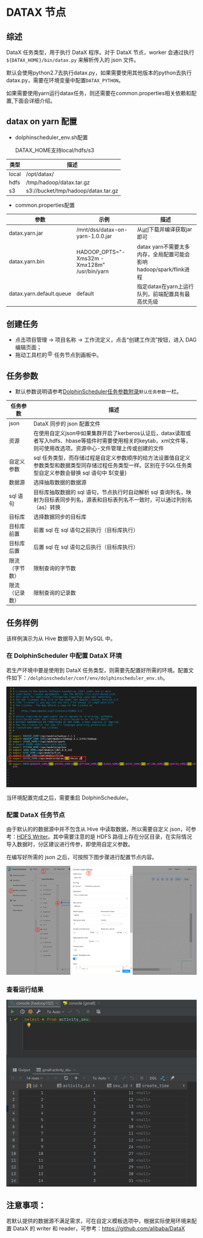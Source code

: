 # DATAX 节点

## 综述

DataX 任务类型，用于执行 DataX 程序。对于 DataX 节点，worker 会通过执行 `${DATAX_HOME}/bin/datax.py` 来解析传入的 json 文件。

默认会使用python2.7去执行datax.py，如果需要使用其他版本的python去执行datax.py，需要在环境变量中配置`DATAX_PYTHON`。

如果需要使用yarn运行datax任务，则还需要在common.properties相关依赖和配置,下面会详细介绍。

## datax on yarn 配置

- dolphinscheduler_env.sh配置

  DATAX_HOME支持local/hdfs/s3

| **类型** | **描述**                              |
|--------|-------------------------------------|
| local  | /opt/datax/                         |
| hdfs   | /tmp/hadoop/datax.tar.gz            |
| s3     | s3://bucket/tmp/hadoop/datax.tar.gz |

- common.properties配置

| **参数**                   | **示例**                                       | **描述**                                                        |
|--------------------------|----------------------------------------------|---------------------------------------------------------------|
| datax.yarn.jar           | /mnt/dss/datax-on-yarn-1.0.0.jar             | 从[url](https://github.com/duhanmin/datax-on-yarn)下载并编译获取jar即可 |
| datax.yarn.bin           | HADOOP_OPTS="-Xms32m -Xmx128m" /usr/bin/yarn | datax yarn不需要太多内存，全局配置可能会影响hadoop/spark/flink进程               |
| datax.yarn.default.queue | default                                      | 指定datax在yarn上运行队列，前端配置具有最高优先级                                 |

## 创建任务

- 点击项目管理 -> 项目名称 -> 工作流定义，点击“创建工作流”按钮，进入 DAG 编辑页面；
- 拖动工具栏的<img src="../../../../img/tasks/icons/datax.png" width="15"/> 任务节点到画板中。

## 任务参数

[//]: # (TODO: use the commented anchor below once our website template supports this syntax)
[//]: # (- 默认参数说明请参考[DolphinScheduler任务参数附录]&#40;appendix.md#默认任务参数&#41;`默认任务参数`一栏。)

- 默认参数说明请参考[DolphinScheduler任务参数附录](appendix.md)`默认任务参数`一栏。

| **任务参数** |                                                **描述**                                                 |
|----------|-------------------------------------------------------------------------------------------------------|
| json     | DataX 同步的 json 配置文件                                                                                   |
| 资源       | 在使用自定义json中如果集群开启了kerberos认证后，datax读取或者写入hdfs、hbase等插件时需要使用相关的keytab，xml文件等，则可使用改选项。资源中心-文件管理上传或创建的文件 |
| 自定义参数    | sql 任务类型，而存储过程是自定义参数顺序的给方法设置值自定义参数类型和数据类型同存储过程任务类型一样。区别在于SQL任务类型自定义参数会替换 sql 语句中 ${变量}                |
| 数据源      | 选择抽取数据的数据源                                                                                            |
| sql 语句   | 目标库抽取数据的 sql 语句，节点执行时自动解析 sql 查询列名，映射为目标表同步列名，源表和目标表列名不一致时，可以通过列别名（as）转换                              |
| 目标库      | 选择数据同步的目标库                                                                                            |
| 目标库前置    | 前置 sql 在 sql 语句之前执行（目标库执行）                                                                            |
| 目标库后置    | 后置 sql 在 sql 语句之后执行（目标库执行）                                                                            |
| 限流（字节数）  | 限制查询的字节数                                                                                              |
| 限流（记录数）  | 限制查询的记录数                                                                                              |

## 任务样例

该样例演示为从 Hive 数据导入到 MySQL 中。

### 在 DolphinScheduler 中配置 DataX 环境

若生产环境中要是使用到 DataX 任务类型，则需要先配置好所需的环境。配置文件如下：`/dolphinscheduler/conf/env/dolphinscheduler_env.sh`。

![datax_task01](../../../../img/tasks/demo/datax_task01.png)

当环境配置完成之后，需要重启 DolphinScheduler。

### 配置 DataX 任务节点

由于默认的的数据源中并不包含从 Hive 中读取数据，所以需要自定义 json，可参考：[HDFS Writer](https://github.com/alibaba/DataX/blob/master/hdfswriter/doc/hdfswriter.md)。其中需要注意的是 HDFS 路径上存在分区目录，在实际情况导入数据时，分区建议进行传参，即使用自定义参数。

在编写好所需的 json 之后，可按照下图步骤进行配置节点内容。

![datax_task02](../../../../img/tasks/demo/datax_task02.png)

### 查看运行结果

![datax_task03](../../../../img/tasks/demo/datax_task03.png)

## 注意事项：

若默认提供的数据源不满足需求，可在自定义模板选项中，根据实际使用环境来配置 DataX 的 writer 和 reader，可参考：https://github.com/alibaba/DataX
